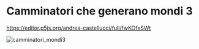 # Camminatori che generano mondi 3

https://editor.p5js.org/andrea-castellucci/full/fwKOfxSWt

![camminatori_mondi3](https://user-images.githubusercontent.com/75098849/114778693-78e5e980-9d75-11eb-928d-77504665a345.jpg)
